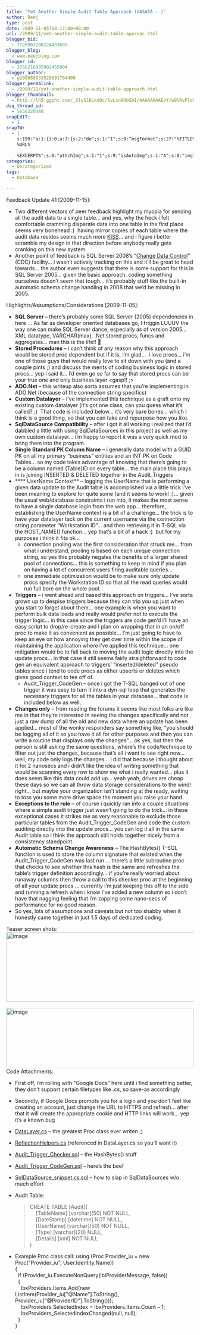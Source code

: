 ```yaml
---
title: 'Yet Another Simple Audit Table Approach (YASATA : )'
author: Beej
type: post
date: 2009-11-05T18:17:00+00:00
url: /2009/11/yet-another-simple-audit-table-approac.html
blogger_bid:
  - 7726907200224433699
blogger_blog:
  - www.beejblog.com
blogger_id:
  - 3766216935902455004
blogger_author:
  - g108669953529091704409
blogger_permalink:
  - /2009/11/yet-another-simple-audit-table-approach.html
blogger_thumbnail:
  - http://lh5.ggpht.com/_XlySlDLkdOc/SvLcn9HbSbI/AAAAAAAAEoY/wQlRvFldGfc/image_thumb%5B9%5D.png?imgmax=800
dsq_thread_id:
  - 5650220440
snapEdIT:
  - 1
snapTW:
  - |
    s:199:"a:1:{i:0;a:7:{s:2:"do";s:1:"1";s:9:"msgFormat";s:27:"%TITLE%
    %URL%
    
    %EXCERPT%";s:8:"attchImg";s:1:"1";s:9:"isAutoImg";s:1:"A";s:8:"imgToUse";s:0:"";s:9:"isAutoURL";s:1:"A";s:8:"urlToUse";s:0:"";}}";
categories:
  - Uncategorized
tags:
  - Database

---
```

Feedback Update #1 [2009-11-15]:

  * Two different vectors of peer feedback highlight my myopia for sending all the audit data to a single table… and yes, why the heck i felt comfortable cramming disparate data into one table in the first place seems very bonehead :)&#160; having mirror copies of each table where the audit data resides seems much more <a href="http://en.wikipedia.org/wiki/KISS_principle" target="_blank">KISS</a>… and i figure i better scramble my design in that direction before anybody really gets cranking on this new system 
  * Another point of feedback is SQL Server 2008’s “<a href="http://www.zdnetasia.com/techguide/storage/0,39045058,62050506,00.htm" target="_blank">Change Data Control</a>” (CDC) facility… i wasn’t actively tracking on this and it’ll be great to head towards… the author even suggests that there is some support for this in SQL Server 2005… given the basic approach, coding something ourselves doesn’t seem that tough… it’s probably stuff like the built-in automatic schema change handling in 2008 that we’d be missing in 2005. 

Highlights/Assumptions/Considerations [2009-11-05]:

  * **SQL Server &#8211;** there’s probably some SQL Server (2005) dependencies in here … As far as developer oriented databases go, I friggin LUUUV the way one can make SQL Server dance, especially as of version 2005… XML datatype, VARCHAR(max), .Net stored procs, funcs and aggregates… man this is the life!! 🙂 
  * **Stored Procedures** – i can’t think of any reason why this approach would be stored proc dependent but if it is, i’m glad…&#160; i love procs… i’m one of those guys that would really love to sit down with you (and a couple pints ;) and discuss the merits of coding business logic in stored procs… yep i said it… i’d even go so far to say that stored procs can be your true one and only business layer <gasp!! ;> 
  * **ADO.Net** – this writeup also sorta assumes that you’re implementing in ADO.Net (because of the connection string specifics) 
  * **Custom Datalayer** – I’ve implemented this technique as a graft onto my existing custom datalayer (it’s got one class, can you guess what it’s called? ;)&#160; That code is included below… it’s very bare bones… which I think is a good thing, so that you can take and repurpose how you like. 
  * **SqlDataSource Compatibility** – after i got it all working i realized that i’d dabbled a little with using SqlDataSources in this project as well as my own custom datalayer… i’m happy to report it was a very quick mod to bring them into the program. 
  * **Single Standard PK Column Name** – i generally data model with a GUID PK on all my primary “business” entities and an INT PK on Code Tables… so my code takes advantage of knowing that there’s going to be a column named {Table}ID on every table… the main place this plays in is joining INSERTED & DELETED together in the Audit_Triggers 
  * **** UserName Context** – logging the UserName that is performing a given data update to the Audit table is accomplished via a little trick i’ve been meaning to explore for quite some (and it seems to work! :)… given the usual web/database constraints i run into, it makes the most sense to have a single database login from the web app… therefore, establishing the UserName context is a bit of a challenge… the trick is to have your datalayer tack on the current username via the connection string parameter “Workstation ID”… and then retrieving it in T-SQL via the HOST_NAME() function… yep that’s a bit of a hack :)&#160; but for my purposes i think it fits ok… 
      * connection pooling was the first consideration that struck me… from what i understand, pooling is based on each unique connection string, so yes this probably negates the benefits of a larger shared pool of connections… this is something to keep in mind if you plan on having a lot of concurrent users firing auditable queries… 
      * one immediate optimization would be to make sure only update procs specify the Workstation ID so that all the read queries would run full bore on the whole pool. 
  * **Triggers** – i went ahead and based this approach on triggers… I’ve sorta grown up to despise triggers because they can trip you up just when you start to forget about them… one example is when you want to perform bulk data loads and really would prefer not to execute the trigger logic… in this case since the triggers are code gen’d i’ll have an easy script to drop/re-create and I plan on wrapping that in an on/off proc to make it as convenient as possible… I’m just going to have to keep an eye on how annoying they get over time within the scope of maintaining the application where i’ve applied this technique… one mitigation would be to fall back to moving the audit logic directly into the update procs… in that case it still seems fairly straightforward to code gen an equivalent approach to triggers’ “inserted/deleted” pseudo tables since i tend to code procs as either upserts or deletes which gives good context to tee off of. 
      * Audit\_Trigger\_CodeGen – once i got the T-SQL banged out of one trigger it was easy to turn it into a dyn-sql loop that generates the necessary triggers for all the tables in your database… that code is included below as well. 
  * **Changes only** – from reading the forums it seems like most folks are like me in that they’re interested in seeing the changes specifically and not just a raw dump of all the old and new data where an update has been applied… most of the wonky responders say something like, “you should be logging all of it so you have it all for other purposes and then you can write a routine that displays only the changes”… ok yes, but then the person is still asking the same questions, where’s the code/technique to filter out just the changes, because that’s all i want to see right now… well, my code only logs the changes… i did that because i thought about it for 2 nanosecs and i didn’t like the idea of writing something that would be scanning every row to show me what i really wanted… plus it does seem like this data could add up… yeah yeah, drives are cheap these days so we can all throw data storage considerations to the wind! right… but maybe your organization isn’t standing at the ready, waiting to toss you some more drive space the moment you raise your hand. 
  * **Exceptions to the rule** – of course i quickly ran into a couple situations where a simple audit trigger just wasn’t going to do the trick… in these exceptional cases it strikes me as very reasonable to exclude those particular tables from the Audit\_Trigger\_CodeGen and code the custom auditing directly into the update procs… you can log it all in the same Audit table so i think the approach still holds together nicely from a consistency standpoint. 
  * **Automatic Schema Change Awareness** – The HashBytes() T-SQL function is used to store the column signature that existed when the Audit\_Trigger\_CodeGen was last run … there’s a little subroutine proc that checks to see whether this hash is the same and refreshes the table’s trigger definition accordingly… if you’re really worried about runaway columns then throw a call to this checker proc at the beginning of all your update procs … currently i’m just keeping this off to the side and running a refresh when i know i’ve added a new column so i don’t have that nagging feeling that i’m zapping some nano-secs of performance for no good reason. 
  * So yes, lots of assumptions and caveats but not too shabby when it honestly came together in just 1.5 days of dedicated coding. 

Teaser screen shots: [<img style="border-right-width: 0px; display: inline; border-top-width: 0px; border-bottom-width: 0px; border-left-width: 0px" title="image" border="0" alt="image" src="http://lh5.ggpht.com/_XlySlDLkdOc/SvLcn9HbSbI/AAAAAAAAEoY/wQlRvFldGfc/image_thumb%5B9%5D.png?imgmax=800" width="628" height="187" />][1]&#160;[<img style="border-right-width: 0px; display: inline; border-top-width: 0px; border-bottom-width: 0px; border-left-width: 0px" title="image" border="0" alt="image" src="http://lh5.ggpht.com/_XlySlDLkdOc/SvLcopl8vbI/AAAAAAAAEog/FvH9E2TzjXs/image_thumb%5B7%5D.png?imgmax=800" width="503" height="162" />][2] Code Attachments:

  * First off, i’m rolling with “Google Docs” here until i find something better, they don’t support certain filetypes like .cs, so save-as accordingly 
  * Secondly, if Google Docs prompts you for a login and you don’t feel like creating an account, just change the URL to HTTPS and refresh… after that it will create the appropriate cookie and HTTP links will work… yep it’s a known bug 

  * <a href="http://docs.google.com/Doc?docid=0AS8Y50ZAhKVDZGN4Z3ZkbnRfM2M1NXAyd2Rk&hl=en" target="_blank">DataLayer.cs</a> – the greatest Proc class ever writen ;) 
  * <a href="http://docs.google.com/Doc?docid=0AS8Y50ZAhKVDZGN4Z3ZkbnRfN2Y4dDk5emc5&hl=en" target="_blank">ReflectionHelpers.cs</a> (referenced in DataLayer.cs so you’ll want it) 
  * <a href="http://docs.google.com/Doc?docid=0AS8Y50ZAhKVDZGN4Z3ZkbnRfNWNnYmdqY2Rt&hl=en" target="_blank">Audit_Trigger_Checker.sql</a> – the HashBytes() stuff 
  * <a href="http://docs.google.com/Doc?docid=0AS8Y50ZAhKVDZGN4Z3ZkbnRfNHI4Z2RzcW43&hl=en" target="_blank">Audit_Trigger_CodeGen.sql</a> – here’s the beef 
  * <a href="http://docs.google.com/Doc?docid=0AS8Y50ZAhKVDZGN4Z3ZkbnRfNmdtOXFjOWQ3&hl=en" target="_blank">SqlDataSource_snippet.cs.sql</a> – how to slap in SqlDataSources w/o much effort 
  * Audit Table:
  
    > CREATE TABLE \[Audit\](   
    > &#160;&#160;&#160; \[TableName] [varchar\](50) NOT NULL,   
    > &#160;&#160;&#160; \[DateStamp\] \[datetime\] NOT NULL,   
    > &#160;&#160;&#160; \[UserName] [varchar\](50) NOT NULL,   
    > &#160;&#160;&#160; \[Type] [varchar\](20) NULL,   
    > &#160;&#160;&#160; \[Details\] \[xml\] NOT NULL   
    > ) 

  * Example Proc class call: 
    using (Proc Provider\_iu = new Proc("Provider\_iu", User.Identity.Name))   
    {   
    &#160; if (Provider_iu.ExecuteNonQuery(lblProviderMessage, false))   
    &#160; {   
    &#160;&#160;&#160; lbxProviders.Items.Add(new ListItem(Provider\_iu["@Name"].ToString(), Provider\_iu["@ProviderID"].ToString()));   
    &#160;&#160;&#160; lbxProviders.SelectedIndex = lbxProviders.Items.Count &#8211; 1;   
    &#160;&#160;&#160; lbxProviders_SelectedIndexChanged(null, null);   
    &#160; }   
    }

 [1]: http://lh4.ggpht.com/_XlySlDLkdOc/SvLcncmk5tI/AAAAAAAAEoU/EGdKjCBlwoI/s1600-h/image%5B15%5D.png
 [2]: http://lh6.ggpht.com/_XlySlDLkdOc/SvLcoIPHdvI/AAAAAAAAEoc/gDM8bWP2fxo/s1600-h/image%5B13%5D.png